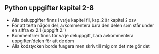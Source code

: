## Python uppgifter kapitel 2-8
+ Alla deluppgifter finns i varje kapitel fil, kap_2 är kapitel 2 osv
+ För att testa någon del, avkommentera bara den delen som står under en siffra ex 2.1 (uppgift 2.1)
+ Kommentarer finns för varje deluppgift, bara avkommentera uppgiften/delen för att de dom
+ Alla kodstycken borde fungera men skriv till mig om det inte gör det
